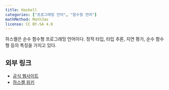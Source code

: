 ```yaml
---
title: Haskell
categories: ["프로그래밍 언어", "함수형 언어"]
mathMethod: MathJax
license: CC BY-SA 4.0
---
```


하스켈은 순수 함수형 프로그래밍 언어이다.
정적 타입, 타입 추론, 지연 평가, 순수 함수형 등의 특징을 가지고 있다.

## 외부 링크
* [공식 웹사이트](https://www.haskell.org/)
* [하스켈 위키](https://wiki.haskell.org/Haskell)

